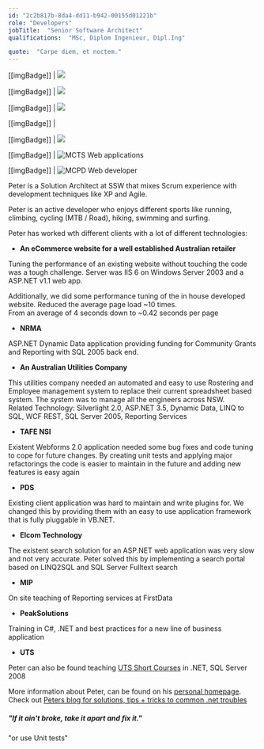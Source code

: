 ```yaml
---
id: "2c2b817b-8da4-dd11-b942-00155d01221b"
role: "Developers"
jobTitle:  "Senior Software Architect"
qualifications:  "MSc, Diplom Ingenieur, Dipl.Ing"

quote:  "Carpe diem, et noctem."
---
```


[[imgBadge]]
| ![](./Images/Bio/mcp-rgb.gif) 

[[imgBadge]]
| ![](./Images/Bio/MCAD-RGB.gif) 

[[imgBadge]]
| ![](./Images/Bio/scrumtrainer.png) 


[[imgBadge]]
| [](./Images/Bio/MCPD-windev-rgb_505.jpg) 

[[imgBadge]]
| ![](./Images/Bio/MCTS-dotnet-2-windows-apps-rgb_512.jpg) 

[[imgBadge]]
| ![MCTS Web applications](./Images/Bio/MCTS-web(rgb)_513.png) 

[[imgBadge]]
| ![MCPD Web developer](./Images/Bio/MCPD-web(rgb)_504.png) 

 Peter is a Solution Architect at SSW that mixes Scrum experience with development techniques like XP and Agile. 

Peter is an active developer who enjoys different sports like running, climbing, cycling (MTB / Road), hiking, swimming and surfing.

Peter has worked wth different clients with a lot of different technologies:

*   **An eCommerce website for a well established Australian retailer** 

Tuning the performance of an existing website without touching the code was a tough challenge. Server was IIS 6 on Windows Server 2003 and a ASP.NET v1.1 web app.  

 Additionally, we did some performance tuning of the in house developed website. Reduced the average page load ~10 times.   
 From an average of 4 seconds down to ~0.42 seconds per page 

*   **NRMA**

ASP.NET Dynamic Data application providing funding for Community Grants and Reporting with SQL 2005 back end.

*   **An Australian Utilities Company** 

This utilities company needed an automated and easy to use Rostering and Employee management system to replace their current spreadsheet based system. The system was to manage all the engineers across NSW.  
 Related Technology: Silverlight 2.0, ASP.NET 3.5, Dynamic Data, LINQ to SQL, WCF REST, SQL Server 2005, Reporting Services 

*   **TAFE NSI** 

Existent Webforms 2.0 application needed some bug fixes and code tuning to cope for future changes. By creating unit tests and applying major refactorings the code is easier to maintain in the future and adding new features is easy again

*   **PDS**

Existing client application was hard to maintain and write plugins for. We changed this by providing them with an easy to use application framework that is fully pluggable in VB.NET.

*   **Elcom Technology**

The existent search solution for an ASP.NET web application was very slow and not very accurate. Peter solved this by implementing a search portal based on LINQ2SQL and SQL Server Fulltext search

*   **MIP** 

On site teaching of Reporting services at FirstData

*   **PeakSolutions** 

Training in C#, .NET and best practices for a new line of business application

*   **UTS** 

Peter can also be found teaching [UTS Short Courses](https://it.uts.edu.au/course/shortcourse/programming/) in .NET, SQL Server 2008

More information about Peter, can be found on his [personal homepage](https://www.gfader.com/ "Peter Gfader Homepage"). Check out [Peters blog for solutions, tips + tricks to common .net troubles](https://blog.gfader.com/) 

##### "If it ain't broke, take it apart and fix it."   

"or use Unit tests"
